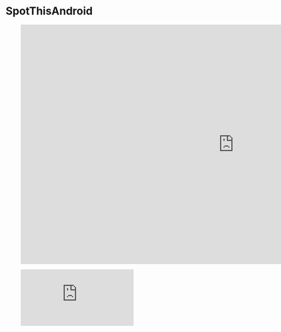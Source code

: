 # SpotThisAndroid
<figure class="video_container">
  <iframe width="1131" height="636" src="https://www.youtube.com/embed/LqT_RCzm_Uc" frameborder="0" allow="accelerometer; autoplay; encrypted-media; gyroscope; picture-in-picture" allowfullscreen></iframe>
</figure>

<!-- blank line -->
<figure class="video_container">
  <iframe src="https://www.youtube.com/embed/enMumwvLAug" frameborder="0" allowfullscreen="true"> </iframe>
</figure>
<!-- blank line -->
